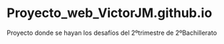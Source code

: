# Proyecto_web_VictorJM.github.io
Proyecto donde se hayan los desafíos del 2ºtrimestre de 2ºBachillerato
